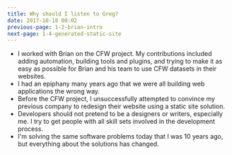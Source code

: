 ```yaml
---
title: Why should I listen to Greg?
date: 2017-10-18 00:02
previous-page: 1-2-brian-intro
next-page: 1-4-generated-static-site
---
```


- I worked with Brian on the CFW project. My contributions included adding automation, building tools and plugins, and trying to make it as easy as possible for Brian and his team to use CFW datasets in their websites.
- I had an epiphany many years ago that we were all building web applications the wrong way.
- Before the CFW project, I unsuccessfully attempted to convince my previous company to redesign their website using a static site solution.
- Developers should not pretend to be a designers or writers, especially me. I try to get people with all skill sets involved in the development process.
- I'm solving the same software problems today that I was 10 years ago, but everything about the solutions has changed.
